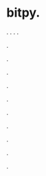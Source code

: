 # bitpy.
.
.
.
.












.






















































.
























.



























.

















































































.































































.































































































.















.


































































.
























































































.


